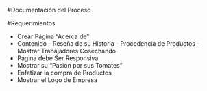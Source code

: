 #Documentación del Proceso

#Requerimientos
- Crear Página “Acerca de”
- Contenido  - Reseña de su Historia
             - Procedencia de Productos
             - Mostrar Trabajadores Cosechando
- Página debe Ser Responsiva
- Mostrar su “Pasión por sus Tomates”
- Enfatizar la compra de Productos
- Mostrar el Logo de Empresa

